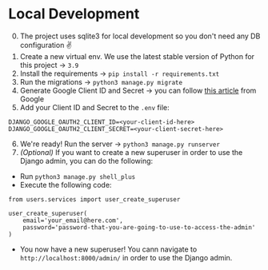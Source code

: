 # Local Development

0. The project uses sqlite3 for local development so you don't need any DB configuration :v:
1. Create a new virtual env. We use the latest stable version of Python for this project -> `3.9`
1. Install the requirements -> `pip install -r requirements.txt`
1. Run the migrations -> `python3 manage.py migrate`
1. Generate Google Client ID and Secret -> you can follow [this article](https://developers.google.com/identity/gsi/web/guides/get-google-api-clientid) from Google
1. Add your Client ID and Secret to the `.env` file:

```
DJANGO_GOOGLE_OAUTH2_CLIENT_ID=<your-client-id-here>
DJANGO_GOOGLE_OAUTH2_CLIENT_SECRET=<your-client-secret-here>
```

6. We're ready! Run the server -> `python3 manage.py runserver`
7. _(Optional)_ If you want to create a new superuser in order to use the Django admin, you can do the following:

- Run `python3 manage.py shell_plus`
- Execute the following code:

```
from users.services import user_create_superuser

user_create_superuser(
    email='your_email@here.com',
    password='password-that-you-are-going-to-use-to-access-the-admin'
)
```

- You now have a new superuser! You cann navigate to `http://localhost:8000/admin/` in order to use the Django admin.
